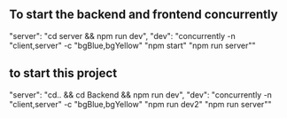 ## To start the backend and frontend concurrently
"server": "cd server && npm run dev",
"dev": "concurrently -n \"client,server\" -c \"bgBlue,bgYellow\" \"npm start\" \"npm run server\""

## to start this project
"server": "cd.. && cd Backend && npm run dev",
"dev": "concurrently -n \"client,server\" -c \"bgBlue,bgYellow\" \"npm run dev2\" \"npm run server\""